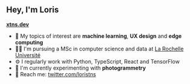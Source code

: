 ## Hey, I'm Loris

**[xtns.dev](https://xtns.dev)**

- 🤖 My topics of interest are **machine learning**, **UX design** and **edge computing**
- 👨‍🎓 I'm pursuing a MSc in computer science and data at [La Rochelle Université](https://www.univ-larochelle.fr/en/)
- ⚙️ I regularly work with Python, TypeScript, React and TensorFlow
- 🧪 I'm currently experimenting with **photogrammetry**
- 💬 Reach me: [twitter.com/loristns](https://twitter.com/loristns)
